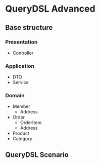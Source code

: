 # QueryDSL Advanced

## Base structure

### Presentation
- Controller

### Application
- DTO
- Service

### Domain
- Member
  - Address
- Order
  - OrderItem
  - Address
- Product
- Category

## QueryDSL Scenario



